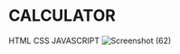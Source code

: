 # CALCULATOR
HTML CSS JAVASCRIPT
![Screenshot (62)](https://user-images.githubusercontent.com/100075212/187353856-77297212-8b78-4dec-933b-535c5695ca0b.png)
